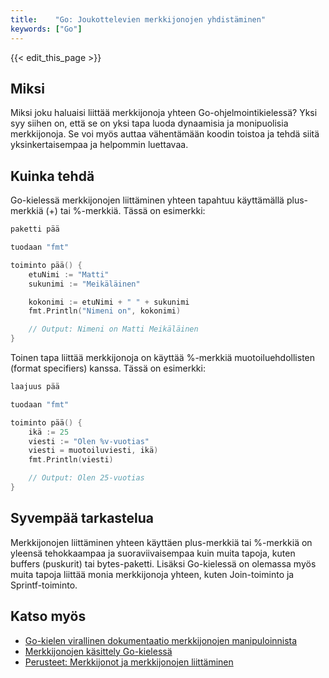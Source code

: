 ```yaml
---
title:    "Go: Joukottelevien merkkijonojen yhdistäminen"
keywords: ["Go"]
---
```


{{< edit_this_page >}}

## Miksi

Miksi joku haluaisi liittää merkkijonoja yhteen Go-ohjelmointikielessä? Yksi syy siihen on, että se on yksi tapa luoda dynaamisia ja monipuolisia merkkijonoja. Se voi myös auttaa vähentämään koodin toistoa ja tehdä siitä yksinkertaisempaa ja helpommin luettavaa.

## Kuinka tehdä

Go-kielessä merkkijonojen liittäminen yhteen tapahtuu käyttämällä plus-merkkiä (+) tai %-merkkiä. Tässä on esimerkki:

```Go
paketti pää

tuodaan "fmt"

toiminto pää() {
    etuNimi := "Matti"
    sukunimi := "Meikäläinen"

    kokonimi := etuNimi + " " + sukunimi
    fmt.Println("Nimeni on", kokonimi)

    // Output: Nimeni on Matti Meikäläinen
}
```

Toinen tapa liittää merkkijonoja on käyttää %-merkkiä muotoiluehdollisten (format specifiers) kanssa. Tässä on esimerkki:

```Go
laajuus pää

tuodaan "fmt"

toiminto pää() {
    ikä := 25
    viesti := "Olen %v-vuotias"
    viesti = muotoiluviesti, ikä)
    fmt.Println(viesti)

    // Output: Olen 25-vuotias
}
```

## Syvempää tarkastelua

Merkkijonojen liittäminen yhteen käyttäen plus-merkkiä tai %-merkkiä on yleensä tehokkaampaa ja suoraviivaisempaa kuin muita tapoja, kuten buffers (puskurit) tai bytes-paketti. Lisäksi Go-kielessä on olemassa myös muita tapoja liittää monia merkkijonoja yhteen, kuten Join-toiminto ja Sprintf-toiminto.

## Katso myös

- [Go-kielen virallinen dokumentaatio merkkijonojen manipuloinnista](https://golang.org/pkg/strings/)
- [Merkkijonojen käsittely Go-kielessä](https://www.callicoder.com/golang-strings-guide/)
- [Perusteet: Merkkijonot ja merkkijonojen liittäminen](https://www.golangprograms.com/go-language/strings.html)